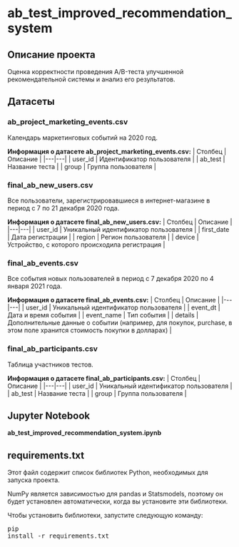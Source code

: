 # ab_test_improved_recommendation_system
## Описание проекта
Оценка корректности проведения A/B-теста улучшенной рекомендательной системы и анализ его результатов.

## Датасеты
### ab_project_marketing_events.csv
Календарь маркетинговых событий на 2020 год.

**Информация о датасете ab_project_marketing_events.csv:**
| Столбец | Описание |
|---|---|
| user_id | Идентификатор пользователя |
| ab_test | Название теста |
| group | Группа пользователя |

### final_ab_new_users.csv
Все пользователи, зарегистрировавшиеся в интернет-магазине в период с 7 по 21 декабря 2020 года.

**Информация о датасете final_ab_new_users.csv:**
| Столбец | Описание |
|---|---|
| user_id | Уникальный идентификатор пользователя |
| first_date | Дата регистрации |
| region | Регион пользователя |
| device | Устройство, с которого происходила регистрация |

### final_ab_events.csv
Все события новых пользователей в период с 7 декабря 2020 по 4 января 2021 года.

**Информация о датасете final_ab_events.csv:**
| Столбец | Описание |
|---|---|
| user_id | Уникальный идентификатор пользователя |
| event_dt | Дата и время события |
| event_name | Тип события |
| details | Дополнительные данные о событии (например, для покупок, purchase, в этом поле хранится стоимость покупки в долларах) |

### final_ab_participants.csv
Таблица участников тестов.

**Информация о датасете final_ab_participants.csv:**
| Столбец | Описание |
|---|---|
| user_id | Уникальный идентификатор пользователя |
| ab_test | Название теста |
| group | Группа пользователя |

## Jupyter Notebook
**ab_test_improved_recommendation_system.ipynb**

## requirements.txt
Этот файл содержит список библиотек Python, необходимых для запуска проекта.

NumPy является зависимостью для pandas и Statsmodels, поэтому он будет установлен автоматически, когда вы установите эти библиотеки.

Чтобы установить библиотеки, запустите следующую команду: <pre>pip install -r requirements.txt<pre>
